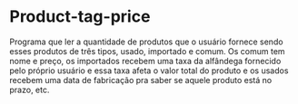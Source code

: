 # Product-tag-price
Programa que ler a quantidade de produtos que o usuário fornece sendo esses produtos de três tipos, usado, importado e comum. Os comum tem nome e preço, os importados recebem uma taxa da alfândega fornecido pelo próprio usuário e essa taxa afeta o valor total do produto e os usados recebem uma data de fabricação pra saber se aquele produto está no prazo, etc.
